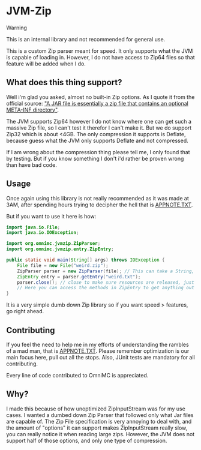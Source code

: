 # JVM-Zip

> [!WARNING]
> This is an internal library and not recommended for general use.

This is a custom Zip parser meant for speed. It only supports what the JVM is capable of loading in.
However, I do not have access to Zip64 files so that feature will be added when I do.

## What does this thing support?
Well i'm glad you asked, almost no built-in Zip options.
As I quote it from the official source: ["A JAR file is essentially a zip file that contains an optional META-INF directory"](https://docs.oracle.com/en/java/javase/17/docs/specs/jar/jar.html).

The JVM supports Zip64 however I do not know where one can get such a massive Zip file, so I can't test it therefor I can't make it.
But we do support Zip32 which is about <4GB. The only compression it supports is Deflate, because guess what the JVM only supports Deflate and not compressed.

If I am wrong about the compression thing please tell me, I only found that by testing. But if you know something I don't i'd rather be proven wrong than have bad code.

## Usage
Once again using this library is not really recommended as it was made at 3AM, after
spending hours trying to decipher the hell that is [APPNOTE.TXT](https://pkware.cachefly.net/webdocs/casestudies/APPNOTE.TXT).

But if you want to use it here is how:

```java
import java.io.File;
import java.io.IOException;

import org.omnimc.jvmzip.ZipParser;
import org.omnimc.jvmzip.entry.ZipEntry;

public static void main(String[] args) throws IOException {
    File file = new File("weird.zip");
    ZipParser parser = new ZipParser(file); // This can take a String, URI or a File
    ZipEntry entry = parser.getEntry("weird.txt");
    parser.close(); // close to make sure resources are released, just don't middle-click it.
    // Here you can access the methods in ZipEntry to get anything out of the entry.
}
```

It is a very simple dumb down Zip library so if you want speed > features, go right ahead.

## Contributing
If you feel the need to help me in my efforts of understanding the rambles of a mad man, that is [APPNOTE.TXT](https://pkware.cachefly.net/webdocs/casestudies/APPNOTE.TXT).
Please remember optimization is our main focus here, pull out all the stops.
Also, JUnit tests are mandatory for all contributing.

Every line of code contributed to OmniMC is appreciated.

## Why?
I made this because of how unoptimized ZipInputStream was for my use cases.
I wanted a dumbed down Zip Parser that followed only what Jar files are capable of.
The Zip File specification is very annoying to deal with, and the amount of "options" it can support
makes ZipInputStream really slow, you can really notice it when reading large zips.
However, the JVM does not support half of those options, and only one type of compression.